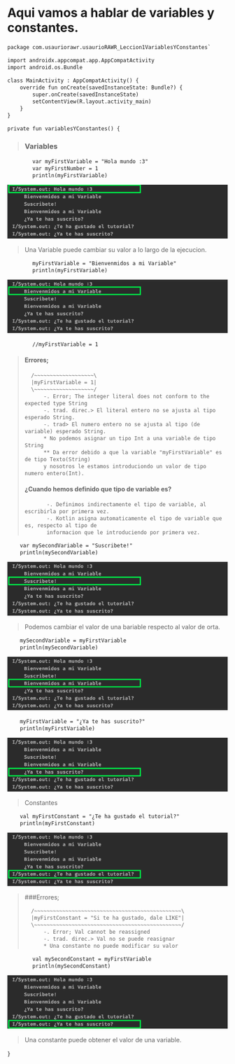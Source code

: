 # Aqui vamos a hablar de variables y constantes.

~~~
package com.usauriorawr.usaurioRAWR_Leccion1VariablesYConstantes`
~~~

~~~
import androidx.appcompat.app.AppCompatActivity
import android.os.Bundle
~~~


~~~
class MainActivity : AppCompatActivity() {
    override fun onCreate(savedInstanceState: Bundle?) {
        super.onCreate(savedInstanceState)
        setContentView(R.layout.activity_main)
    }
}
~~~

~~~
private fun variablesYConstantes() {
~~~

> ### Variables

~~~
    	var myFirstVariable = "Hola mundo :3"
    	var myFirstNumber = 1
    	println(myFirstVariable)
~~~
![Run(1) - Lección_1](https://github.com/usaurioRAWR/kotlinDesdeCero/blob/97f115b228da9cd0cf1a78e3d163de57bf84d7f9/Lecci%C3%B3n%201%20-%20Variables%20y%20constantes./000%20-%20Imagenes/:*Run(1)*:%20Lecci%C3%B3n_1_-_Variables_y_constantes._(_usaurioRAWR!_)_app%20.png)

>Una Variable puede cambiar su valor a lo largo de la ejecucion.

~~~
    	myFirstVariable = "Bienvenmidos a mi Variable"
    	println(myFirstVariable)
~~~

![Run(2) - Lección_1](https://github.com/usaurioRAWR/kotlinDesdeCero/blob/97f115b228da9cd0cf1a78e3d163de57bf84d7f9/Lecci%C3%B3n%201%20-%20Variables%20y%20constantes./000%20-%20Imagenes/:*Run(2)*:%20Lecci%C3%B3n_1_-_Variables_y_constantes._(_usaurioRAWR!_)_app%20.png)

~~~
    	//myFirstVariable = 1
~~~


>  #### Errores;
> 
> 		/~~~~~~~~~~~~~~~~~~~\
>		|myFirstVariable = 1|
>		\~~~~~~~~~~~~~~~~~~~/
>			-. Error; The integer literal does not conform to the expected type String
>			-. trad. direc.> El literal entero no se ajusta al tipo esperado String.
>			-. trad> El numero entero no se ajusta al tipo (de variable) esperado String.
>			* No podemos asignar un tipo Int a una variable de tipo String
> 			** Da error debido a que la variable "myFirstVariable" es de tipo Texto(String)
>			y nosotros le estamos introduciondo un valor de tipo numero entero(Int).
>
> #### ¿Cuando hemos definido que tipo de variable es?
>            -. Definimos indirectamente el tipo de variable, al escribirla por primera vez.
>            -. Kotlin asigna automaticamente el tipo de variable que es, respecto al tipo de
>            informacion que le introduciendo por primera vez.

~~~
	var mySecondVariable = "Suscribete!"
	println(mySecondVariable)
~~~

![Run(3) - Lección_1](https://github.com/usaurioRAWR/kotlinDesdeCero/blob/97f115b228da9cd0cf1a78e3d163de57bf84d7f9/Lecci%C3%B3n%201%20-%20Variables%20y%20constantes./000%20-%20Imagenes/:*Run(3)*:%20Lecci%C3%B3n_1_-_Variables_y_constantes._(_usaurioRAWR!_)_app.png)

> Podemos cambiar el valor de una bariable respecto al valor de orta.

~~~
	mySecondVariable = myFirstVariable
	println(mySecondVariable)
~~~

![Run(4) - Lección_1](https://github.com/usaurioRAWR/kotlinDesdeCero/blob/97f115b228da9cd0cf1a78e3d163de57bf84d7f9/Lecci%C3%B3n%201%20-%20Variables%20y%20constantes./000%20-%20Imagenes/:*Run(4)*:%20Lecci%C3%B3n_1_-_Variables_y_constantes._(_usaurioRAWR!_)_app%20.png)

~~~
	myFirstVariable = "¿Ya te has suscrito?"
	println(myFirstVariable)
~~~

![Run(5) - Lección_1](https://github.com/usaurioRAWR/kotlinDesdeCero/blob/97f115b228da9cd0cf1a78e3d163de57bf84d7f9/Lecci%C3%B3n%201%20-%20Variables%20y%20constantes./000%20-%20Imagenes/:*Run(5)*:%20Lecci%C3%B3n_1_-_Variables_y_constantes._(_usaurioRAWR!_)_app%20.png)

> Constantes

~~~
	val myFirstConstant = "¿Te ha gustado el tutorial?"
	println(myFirstConstant)
~~~

![Run(6) - Lección_1](https://github.com/usaurioRAWR/kotlinDesdeCero/blob/97f115b228da9cd0cf1a78e3d163de57bf84d7f9/Lecci%C3%B3n%201%20-%20Variables%20y%20constantes./000%20-%20Imagenes/:*Run(6)*:%20Lecci%C3%B3n_1_-_Variables_y_constantes._(_usaurioRAWR!_)_app%20.png)

> ###Errores;
> 
>		/~~~~~~~~~~~~~~~~~~~~~~~~~~~~~~~~~~~~~~~~~~~~~~~\
>		|myFirstConstant = "Si te ha gustado, dale LIKE"|
>		\~~~~~~~~~~~~~~~~~~~~~~~~~~~~~~~~~~~~~~~~~~~~~~~/
>			-. Error; Val cannot be reassigned
>			-. trad. direc.> Val no se puede reasignar
>  	 		* Una constante no puede modificar su valor

~~~
    	val mySecondConstant = myFirstVariable
    	println(mySecondConstant)
~~~

![Run(7) - Lección_1](https://github.com/usaurioRAWR/kotlinDesdeCero/blob/97f115b228da9cd0cf1a78e3d163de57bf84d7f9/Lecci%C3%B3n%201%20-%20Variables%20y%20constantes./000%20-%20Imagenes/:*Run(7)*:%20Lecci%C3%B3n_1_-_Variables_y_constantes._(_usaurioRAWR!_)_app%20.png)

> Una constante puede obtener el valor de una variable.

`}`



